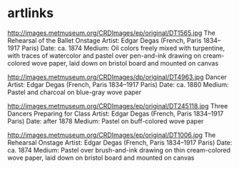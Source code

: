 # artlinks
http://images.metmuseum.org/CRDImages/ep/original/DT1565.jpg
The Rehearsal of the Ballet Onstage
Artist: Edgar Degas (French, Paris 1834–1917 Paris)
Date: ca. 1874
Medium: Oil colors freely mixed with turpentine, with traces of watercolor and pastel over pen-and-ink drawing on cream-colored wove paper, laid down on bristol board and mounted on canvas

http://images.metmuseum.org/CRDImages/dp/original/DT4963.jpg
Dancer
Artist: Edgar Degas (French, Paris 1834–1917 Paris)
Date: ca. 1880
Medium: Pastel and charcoal on blue-gray wove paper

http://images.metmuseum.org/CRDImages/ep/original/DT245118.jpg
Three Dancers Preparing for Class
Artist: Edgar Degas (French, Paris 1834–1917 Paris)
Date: after 1878
Medium: Pastel on buff-colored wove paper

http://images.metmuseum.org/CRDImages/ep/original/DT1006.jpg
The Rehearsal Onstage
Artist: Edgar Degas (French, Paris 1834–1917 Paris)
Date: ca. 1874
Medium: Pastel over brush-and-ink drawing on thin cream-colored wove paper, laid down on bristol board and mounted on canvas



